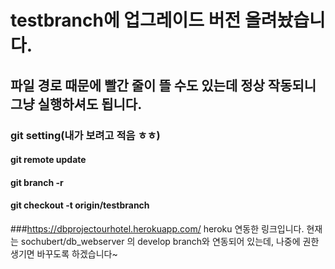 # testbranch에 업그레이드 버전 올려놨습니다.
## 파일 경로 때문에 빨간 줄이 뜰 수도 있는데 정상 작동되니 그냥 실행하셔도 됩니다.

### git setting(내가 보려고 적음 ㅎㅎ)
#### git remote update
#### git branch -r
#### git checkout -t origin/testbranch

###https://dbprojectourhotel.herokuapp.com/  heroku 연동한 링크입니다. 현재는 sochubert/db_webserver 의 develop branch와 연동되어 있는데, 나중에 권한 생기면 바꾸도록 하겠습니다~
